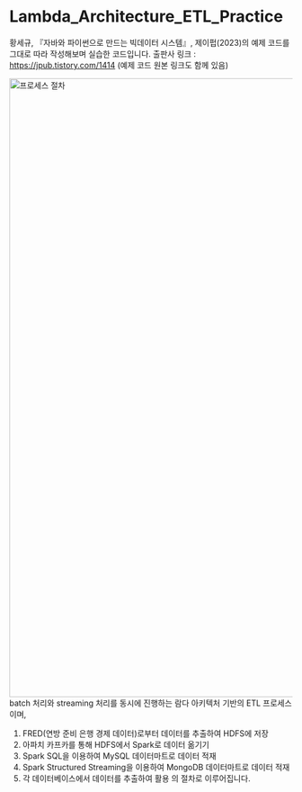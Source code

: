 # Lambda_Architecture_ETL_Practice

황세규, 『자바와 파이썬으로 만드는 빅데이터 시스템』, 제이펍(2023)의 예제 코드를 그대로 따라 작성해보며 실습한 코드입니다.
출판사 링크 : https://jpub.tistory.com/1414 (예제 코드 원본 링크도 함께 있음)   

<img width="1100" alt="프로세스 절차" src="https://github.com/user-attachments/assets/14b95c35-5892-4508-94e7-ed41ce57d4eb" />
batch 처리와 streaming 처리를 동시에 진행하는 람다 아키텍처 기반의 ETL 프로세스이며,   

1. FRED(연방 준비 은행 경제 데이터)로부터 데이터를 추출하여 HDFS에 저장
2. 아파치 카프카를 통해 HDFS에서 Spark로 데이터 옮기기
3. Spark SQL을 이용하여 MySQL 데이터마트로 데이터 적재
4. Spark Structured Streaming을 이용하여 MongoDB 데이터마트로 데이터 적재
5. 각 데이터베이스에서 데이터를 추출하여 활용
의 절차로 이루어집니다.
